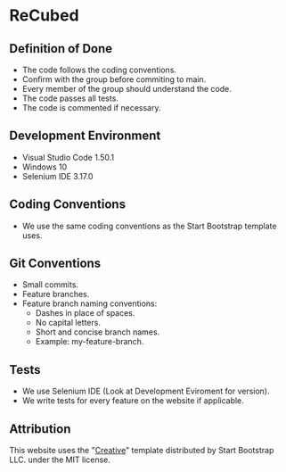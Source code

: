 # ReCubed

## Definition of Done
- The code follows the coding conventions.
- Confirm with the group before commiting to main. 
- Every member of the group should understand the code.
- The code passes all tests.
- The code is commented if necessary. 

## Development Environment
- Visual Studio Code 1.50.1
- Windows 10
- Selenium IDE 3.17.0

## Coding Conventions
- We use the same coding conventions as the Start Bootstrap template uses.

## Git Conventions

- Small commits.
- Feature branches.
- Feature branch naming conventions:
    - Dashes in place of spaces.
    - No capital letters.
    - Short and concise branch names.
    - Example: my-feature-branch.

## Tests

- We use Selenium IDE (Look at Development Eviroment for version).
- We write tests for every feature on the website if applicable.


## Attribution

This website uses the "[Creative](https://startbootstrap.com/theme/creative)" template distributed by Start Bootstrap LLC. under the MIT license.
